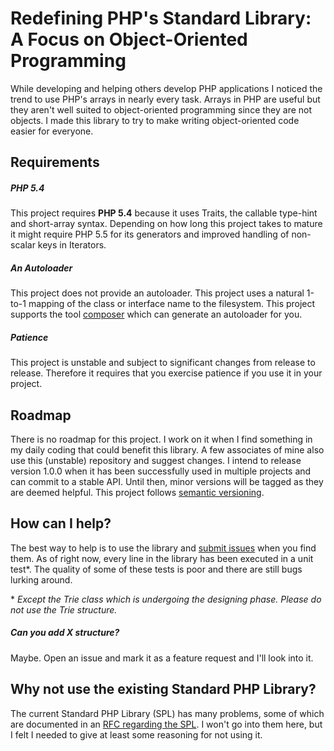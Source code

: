# Redefining PHP's Standard Library: A Focus on Object-Oriented Programming

While developing and helping others develop PHP applications I noticed the trend to use PHP's arrays in nearly every task. Arrays in PHP are useful but they aren't well suited to object-oriented programming since they are not objects. I made this library to try to make writing object-oriented code easier for everyone.

## Requirements

##### PHP 5.4
This project requires **PHP 5.4** because it uses Traits, the callable type-hint and short-array syntax. Depending on how long this project takes to mature it might require PHP 5.5 for its generators and improved handling of non-scalar keys in Iterators.

##### An Autoloader
This project does not provide an autoloader. This project uses a natural 1-to-1 mapping of the class or interface name to the filesystem. This project supports the tool [composer](http://getcomposer.org/) which can generate an autoloader for you.

##### Patience
This project is unstable and subject to significant changes from release to release. Therefore it requires that you exercise patience if you use it in your project.

## Roadmap

There is no roadmap for this project. I work on it when I find something in my daily coding that could benefit this library. A few associates of mine also use this (unstable) repository and suggest changes. I intend to release version 1.0.0 when it has been successfully used in multiple projects and can commit to a stable API. Until then, minor versions will be tagged as they are deemed helpful. This project follows [semantic versioning](http://semver.org).

## How can I help?

The best way to help is to use the library and [submit issues](https://github.com/morrisonlevi/Ardent/issues) when you find them. As of right now, every line in the library has been executed in a unit test\*.  The quality of some of these tests is poor and there are still bugs lurking around.

\*  *Except the Trie class which is undergoing the designing phase. Please do not use the Trie structure.*

##### Can you add X structure?

Maybe. Open an issue and mark it as a feature request and I'll look into it. 

## Why not use the existing Standard PHP Library?

The current Standard PHP Library (SPL) has many problems, some of which are documented in an [RFC regarding the SPL](https://wiki.php.net/rfc/spl-improvements).  I won't go into them here, but I felt I needed to give at least some reasoning for not using it.
